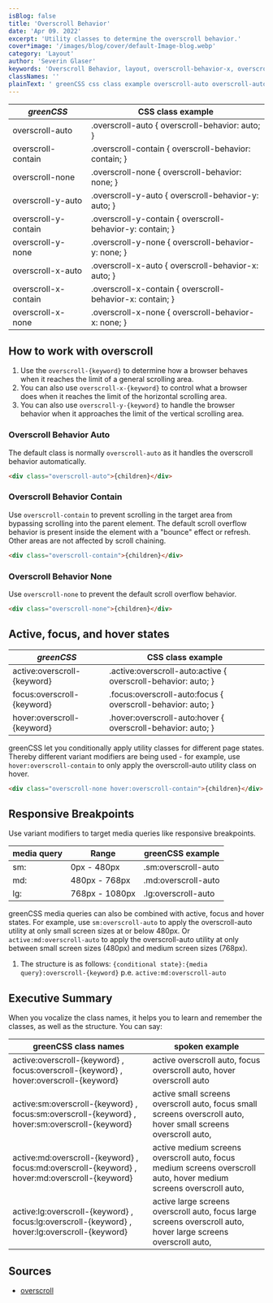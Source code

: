 ```yaml
---
isBlog: false
title: 'Overscroll Behavior'
date: 'Apr 09. 2022'
excerpt: 'Utility classes to determine the overscroll behavior.'
cover*image: '/images/blog/cover/default-Image-blog.webp'
category: 'Layout'
author: 'Severin Glaser'
keywords: 'Overscroll Behavior, layout, overscroll-behavior-x, overscroll-behavior-y'
classNames: ''
plainText: ' greenCSS css class example overscroll-auto overscroll-auto overscroll-behavior: auto; overscroll-contain overscroll-contain overscroll-behavior: contain; overscroll-none overscroll-none overscroll-behavior: none; overscroll-y-auto overscroll-y-auto overscroll-behavior-y: auto; overscroll-y-contain overscroll-y-contain overscroll-behavior-y: contain; overscroll-y-none overscroll-y-none overscroll-behavior-y: none; overscroll-x-auto overscroll-x-auto overscroll-behavior-x: auto; overscroll-x-contain overscroll-x-contain overscroll-behavior-x: contain; overscroll-x-none overscroll-x-none overscroll-behavior-x: none; how to work with overscroll 1 use the `overscroll keyword ` to determine how a browser behaves when it reaches the limit of a general scrolling area 2 you can also use `overscroll-x keyword ` to control what a browser does when it reaches the limit of the horizontal scrolling area 3 you can also use `overscroll-y keyword ` to handle the browser behavior when it approaches the limit of the vertical scrolling area overscroll behavior auto the default class is normally `overscroll-auto` as it handles the overscroll behavior automatically  overscroll behavior contain use `overscroll-contain` to prevent scrolling in the target area from bypassing scrolling into the parent element the default scroll overflow behavior is present inside the element with a bounce effect or refresh other areas are not affected by scroll chaining  overscroll behavior none use `overscroll-none` to prevent the default scroll overflow behavior  active focus and hover states greenCSS css class example active:overscroll keyword active :overscroll-auto:active overscroll-behavior: auto; focus:overscroll keyword focus :overscroll-auto:focus overscroll-behavior: auto; hover:overscroll keyword hover :overscroll-auto:hover overscroll-behavior: auto; greenCSS let you conditionally apply utility classes for different page states thereby different variant modifiers are being used for example use `hover:overscroll-contain` to only apply the overscroll-auto utility class on hover  responsive breakpoints use variant modifiers to target media queries like responsive breakpoints media query range greenCSS example sm: 0px 480px sm:overscroll-auto md: 480px 768px md:overscroll-auto lg: 768px 1080px lg:overscroll-auto greenCSS media queries can also be combined with active focus and hover states for example use `sm:overscroll-auto` to apply the overscroll-auto utility at only small screen sizes at or below 480px or `active:md:overscroll-auto` to apply the overscroll-auto utility at only between small screen sizes 480px and medium screen sizes 768px 1 the structure is as follows: ` conditional state : media query :overscroll keyword ` p e `active:md:overscroll-auto` executive summary when you vocalize the class names it helps you to learn and remember the classes as well as the structure you can say: greenCSS class names spoken example active:overscroll keyword focus:overscroll keyword hover:overscroll keyword active overscroll auto focus overscroll auto hover overscroll auto active:sm:overscroll keyword focus:sm:overscroll keyword hover:sm:overscroll keyword active small screens overscroll auto focus small screens overscroll auto hover small screens overscroll auto active:md:overscroll keyword focus:md:overscroll keyword hover:md:overscroll keyword active medium screens overscroll auto focus medium screens overscroll auto hover medium screens overscroll auto active:lg:overscroll keyword focus:lg:overscroll keyword hover:lg:overscroll keyword active large screens overscroll auto focus large screens overscroll auto hover large screens overscroll auto sources overscroll https: developer mozilla org en-us docs web css overscroll-behavior '
---
```


| _greenCSS_           | CSS class example                                         |
| -------------------- | --------------------------------------------------------- |
| overscroll-auto      | .overscroll-auto { overscroll-behavior: auto; }           |
| overscroll-contain   | .overscroll-contain { overscroll-behavior: contain; }     |
| overscroll-none      | .overscroll-none { overscroll-behavior: none; }           |
| overscroll-y-auto    | .overscroll-y-auto { overscroll-behavior-y: auto; }       |
| overscroll-y-contain | .overscroll-y-contain { overscroll-behavior-y: contain; } |
| overscroll-y-none    | .overscroll-y-none { overscroll-behavior-y: none; }       |
| overscroll-x-auto    | .overscroll-x-auto { overscroll-behavior-x: auto; }       |
| overscroll-x-contain | .overscroll-x-contain { overscroll-behavior-x: contain; } |
| overscroll-x-none    | .overscroll-x-none { overscroll-behavior-x: none; }       |

## How to work with overscroll

1. Use the `overscroll-{keyword}` to determine how a browser behaves when it reaches the limit of a general scrolling area.
2. You can also use `overscroll-x-{keyword}` to control what a browser does when it reaches the limit of the horizontal scrolling area.
3. You can also use `overscroll-y-{keyword}` to handle the browser behavior when it approaches the limit of the vertical scrolling area.

### Overscroll Behavior Auto

The default class is normally `overscroll-auto` as it handles the overscroll behavior automatically.

```html
<div class="overscroll-auto">{children}</div>
```

### Overscroll Behavior Contain

Use `overscroll-contain` to prevent scrolling in the target area from bypassing scrolling into the parent element. The default scroll overflow behavior is present inside the element with a "bounce" effect or refresh. Other areas are not affected by scroll chaining.

```html
<div class="overscroll-contain">{children}</div>
```

### Overscroll Behavior None

Use `overscroll-none` to prevent the default scroll overflow behavior.

```html
<div class="overscroll-none">{children}</div>
```

## Active, focus, and hover states

| _greenCSS_                  | CSS class example                                              |
| --------------------------- | -------------------------------------------------------------- |
| active:overscroll-{keyword} | .active\:overscroll-auto:active { overscroll-behavior: auto; } |
| focus:overscroll-{keyword}  | .focus\:overscroll-auto:focus { overscroll-behavior: auto; }   |
| hover:overscroll-{keyword}  | .hover\:overscroll-auto:hover { overscroll-behavior: auto; }   |

greenCSS let you conditionally apply utility classes for different page states. Thereby different variant modifiers are being used - for example, use `hover:overscroll-contain` to only apply the overscroll-auto utility class on hover.

```html
<div class="overscroll-none hover:overscroll-contain">{children}</div>
```

## Responsive Breakpoints

Use variant modifiers to target media queries like responsive breakpoints.

| media query | Range          | greenCSS example    |
| ----------- | -------------- | ------------------- |
| sm:         | 0px - 480px    | .sm:overscroll-auto |
| md:         | 480px - 768px  | .md:overscroll-auto |
| lg:         | 768px - 1080px | .lg:overscroll-auto |

greenCSS media queries can also be combined with active, focus and hover states. For example, use `sm:overscroll-auto` to apply the overscroll-auto utility at only small screen sizes at or below 480px. Or `active:md:overscroll-auto` to apply the overscroll-auto utility at only between small screen sizes (480px) and medium screen sizes (768px).

1. The structure is as follows: `{conditional state}:{media query}:overscroll-{keyword}` p.e. `active:md:overscroll-auto`

## Executive Summary

When you vocalize the class names, it helps you to learn and remember the classes, as well as the structure. You can say:

| greenCSS class names                                                                           | spoken example                                                                                                     |
| ---------------------------------------------------------------------------------------------- | ------------------------------------------------------------------------------------------------------------------ |
| active:overscroll-{keyword} , focus:overscroll-{keyword} , hover:overscroll-{keyword}          | active overscroll auto, focus overscroll auto, hover overscroll auto                                               |
| active:sm:overscroll-{keyword} , focus:sm:overscroll-{keyword} , hover:sm:overscroll-{keyword} | active small screens overscroll auto, focus small screens overscroll auto, hover small screens overscroll auto,    |
| active:md:overscroll-{keyword} , focus:md:overscroll-{keyword} , hover:md:overscroll-{keyword} | active medium screens overscroll auto, focus medium screens overscroll auto, hover medium screens overscroll auto, |
| active:lg:overscroll-{keyword} , focus:lg:overscroll-{keyword} , hover:lg:overscroll-{keyword} | active large screens overscroll auto, focus large screens overscroll auto, hover large screens overscroll auto,    |

## Sources

- [overscroll](https://developer.mozilla.org/en-US/docs/Web/CSS/overscroll-behavior)
